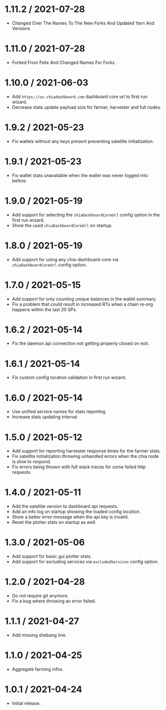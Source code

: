 1.11.2 / 2021-07-28
===================

* Changed Over The Names To The New Forks And Updated Yarn And Versions

1.11.0 / 2021-07-28
===================

* Forked From Felix And Changed Names For Forks

1.10.0 / 2021-06-03
==================

* Add `https://us.chiadashboard.com` dashboard core url to first run wizard.
* Decrease stats update payload size for farmer, harvester and full nodes.

1.9.2 / 2021-05-23
==================

* Fix wallets without any keys present preventing satellite initialization.

1.9.1 / 2021-05-23
==================

* Fix wallet stats unavailable when the wallet was never logged into before.

1.9.0 / 2021-05-19
==================

* Add support for selecting the `chiaDashboardCoreUrl` config option in the first run wizard.
* Show the used `chiaDashboardCoreUrl` on startup.

1.8.0 / 2021-05-19
==================

* Add support for using any chia-dashboard-core via `chiaDashboardCoreUrl` config option.

1.7.0 / 2021-05-15
==================

* Add support for only counting unique balances in the wallet summary.
* Fix a problem that could result in increased RTs when a chain re-org happens within the last 20 SPs.

1.6.2 / 2021-05-14
==================

* Fix the daemon api connection not getting properly closed on exit.

1.6.1 / 2021-05-14
==================

* Fix custom config location validation in first run wizard.

1.6.0 / 2021-05-14
==================

* Use unified service names for stats reporting.
* Increase stats updating interval.

1.5.0 / 2021-05-12
==================

* Add support for reporting harvester response times for the farmer stats.
* Fix satellite initialization throwing unhandled errors when the chia node is slow to respond.
* Fix errors being thrown with full stack traces for some failed http requests.

1.4.0 / 2021-05-11
==================

* Add the satellite version to dashboard api requests.
* Add an info log on startup showing the loaded config location.
* Show a better error message when the api key is invalid.
* Reset the plotter stats on startup as well.

1.3.0 / 2021-05-06
==================

* Add support for basic gui plotter stats.
* Add support for excluding services via `excludedServices` config option.

1.2.0 / 2021-04-28
==================

* Do not require git anymore.
* Fix a bug where throwing an error failed.

1.1.1 / 2021-04-27
==================

* Add missing shebang line.

1.1.0 / 2021-04-25
==================

* Aggregate farming infos.

1.0.1 / 2021-04-24
==================

* Initial release.
